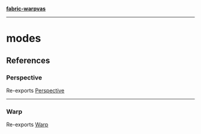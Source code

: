 [**fabric-warpvas**](../README.md)

***

# modes

## References

### Perspective

Re-exports [Perspective](../index/classes/Perspective.md)

***

### Warp

Re-exports [Warp](../index/classes/Warp.md)
